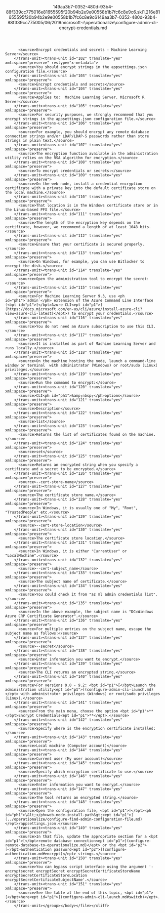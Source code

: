 <?xml version="1.0"?><xliff version="1.2" xmlns="urn:oasis:names:tc:xliff:document:1.2" xmlns:xsi="http://www.w3.org/2001/XMLSchema-instance" xsi:schemaLocation="urn:oasis:names:tc:xliff:document:1.2 xliff-core-1.2-transitional.xsd"><file datatype="xml" original="configure-admin-cli-encrypt-credentials.md" source-language="en-US" target-language="en-US"><header><tool tool-id="mdxliff" tool-name="mdxliff" tool-version="1.0-1931010" tool-company="Microsoft" /><xliffext:skl_file_name xmlns:xliffext="urn:microsoft:content:schema:xliffextensions">149aa3b7-0352-480d-93b4-88f339cc775016e81655595f20b94b2e9e00558b1b7fc6c8e9c6.skl</xliffext:skl_file_name><xliffext:version xmlns:xliffext="urn:microsoft:content:schema:xliffextensions">1.2</xliffext:version><xliffext:ms.openlocfilehash xmlns:xliffext="urn:microsoft:content:schema:xliffextensions">16e81655595f20b94b2e9e00558b1b7fc6c8e9c6</xliffext:ms.openlocfilehash><xliffext:ms.sourcegitcommit xmlns:xliffext="urn:microsoft:content:schema:xliffextensions">149aa3b7-0352-480d-93b4-88f339cc7750</xliffext:ms.sourcegitcommit><xliffext:ms.lasthandoff xmlns:xliffext="urn:microsoft:content:schema:xliffextensions">05/06/2019</xliffext:ms.lasthandoff><xliffext:ms.openlocfilepath xmlns:xliffext="urn:microsoft:content:schema:xliffextensions">microsoft-r\operationalize\configure-admin-cli-encrypt-credentials.md</xliffext:ms.openlocfilepath></header><body><group id="content" extype="content"><trans-unit id="101" translate="yes" xml:space="preserve" restype="x-metadata">
          <source>Encrypt credentials and secrets - Machine Learning Server</source>
        </trans-unit><trans-unit id="102" translate="yes" xml:space="preserve" restype="x-metadata">
          <source>You should encrypt strings in the appsettings.json configuration file.</source>
        </trans-unit><trans-unit id="103" translate="yes" xml:space="preserve">
          <source>Encrypt credentials and secrets</source>
        </trans-unit><trans-unit id="104" translate="yes" xml:space="preserve">
          <source>Applies to:  Machine Learning Server, Microsoft R Server</source>
        </trans-unit><trans-unit id="105" translate="yes" xml:space="preserve">
          <source>For security purposes, we strongly recommend that you encrypt strings in the appsettings.json configuration file.</source>
        </trans-unit><trans-unit id="106" translate="yes" xml:space="preserve">
          <source>For example, you should encrypt any remote database connection strings and/or LDAP/LDAP-S passwords rather than store strings in plain text.</source>
        </trans-unit><trans-unit id="107" translate="yes" xml:space="preserve">
          <source>The encryption function available in the administration utility relies on the RSA algorithm for encryption.</source>
        </trans-unit><trans-unit id="108" translate="yes" xml:space="preserve">
          <source>To encrypt credentials or secrets:</source>
        </trans-unit><trans-unit id="109" translate="yes" xml:space="preserve">
          <source>On the web node, install a credential encryption certificate with a private key into the default certificate store on the local machine.</source>
        </trans-unit><trans-unit id="110" translate="yes" xml:space="preserve">
          <source>That location is in the Windows certificate store or in the Linux-based PFX file.</source>
        </trans-unit><trans-unit id="111" translate="yes" xml:space="preserve">
          <source>The length of the encryption key depends on the certificate, however, we recommend a length of at least 1048 bits.</source>
        </trans-unit><trans-unit id="112" translate="yes" xml:space="preserve">
          <source>Ensure that your certificate is secured properly.</source>
        </trans-unit><trans-unit id="113" translate="yes" xml:space="preserve">
          <source>On Windows, for example, you can use Bitlocker to encrypt the disk.</source>
        </trans-unit><trans-unit id="114" translate="yes" xml:space="preserve">
          <source>Open the administration tool to encrypt the secret:</source>
        </trans-unit><trans-unit id="115" translate="yes" xml:space="preserve">
          <source>For Machine Learning Server 9.3, use <ph id="ph1">`admin`</ph> extension of the Azure Command Line Interface (<bpt id="p1">[</bpt>Azure CLI<ept id="p1">](https://docs.microsoft.com/en-us/cli/azure/install-azure-cli?view=azure-cli-latest)</ept>) to encrypt your credentials.</source>
        </trans-unit><trans-unit id="116" translate="yes" xml:space="preserve">
          <source>You do not need an Azure subscription to use this CLI.</source>
        </trans-unit><trans-unit id="117" translate="yes" xml:space="preserve">
          <source>It is installed as part of Machine Learning Server and runs locally.</source>
        </trans-unit><trans-unit id="118" translate="yes" xml:space="preserve">
          <source>On the machine hosting the node, launch a command-line window or terminal  with administrator (Windows) or root/sudo (Linux) privileges.</source>
        </trans-unit><trans-unit id="119" translate="yes" xml:space="preserve">
          <source>Run the command to encrypt:</source>
        </trans-unit><trans-unit id="120" translate="yes" xml:space="preserve">
          <source>CLI<ph id="ph1">&amp;nbsp;</ph>options</source>
        </trans-unit><trans-unit id="121" translate="yes" xml:space="preserve">
          <source>Description</source>
        </trans-unit><trans-unit id="122" translate="yes" xml:space="preserve">
          <source>list</source>
        </trans-unit><trans-unit id="123" translate="yes" xml:space="preserve">
          <source>Returns the list of certificates found on the machine.</source>
        </trans-unit><trans-unit id="124" translate="yes" xml:space="preserve">
          <source>set</source>
        </trans-unit><trans-unit id="125" translate="yes" xml:space="preserve">
          <source>Returns an encrypted string when you specify a certificate and a secret to be encrypted.</source>
        </trans-unit><trans-unit id="126" translate="yes" xml:space="preserve">
          <source>--cert-store-name</source>
        </trans-unit><trans-unit id="127" translate="yes" xml:space="preserve">
          <source>The certificate store name.</source>
        </trans-unit><trans-unit id="128" translate="yes" xml:space="preserve">
          <source>In Windows, it is usually one of "My", "Root", "TrustedPeople" etc.</source>
        </trans-unit><trans-unit id="129" translate="yes" xml:space="preserve">
          <source>--cert-store-location</source>
        </trans-unit><trans-unit id="130" translate="yes" xml:space="preserve">
          <source>The certificate store location.</source>
        </trans-unit><trans-unit id="131" translate="yes" xml:space="preserve">
          <source>In Windows, it is either "CurrentUser" or "LocalMachine".</source>
        </trans-unit><trans-unit id="132" translate="yes" xml:space="preserve">
          <source>--cert-subject_name</source>
        </trans-unit><trans-unit id="133" translate="yes" xml:space="preserve">
          <source>The subject name of certificate.</source>
        </trans-unit><trans-unit id="134" translate="yes" xml:space="preserve">
          <source>You could check it from "az ml admin credentials list".</source>
        </trans-unit><trans-unit id="135" translate="yes" xml:space="preserve">
          <source>In the above example, the subject name is "DC=Windows Azure CRP Certificate Generator".</source>
        </trans-unit><trans-unit id="136" translate="yes" xml:space="preserve">
          <source>For multiple entries on the subject name, escape the subject name as follows:</source>
        </trans-unit><trans-unit id="137" translate="yes" xml:space="preserve">
          <source>--secret</source>
        </trans-unit><trans-unit id="138" translate="yes" xml:space="preserve">
          <source>Enter information you want to encrypt.</source>
        </trans-unit><trans-unit id="139" translate="yes" xml:space="preserve">
          <source>The CLI returns an encrypted string.</source>
        </trans-unit><trans-unit id="140" translate="yes" xml:space="preserve">
          <source>For versions 9.0 - 9.2: <bpt id="p1">[</bpt>Launch the administration utility<ept id="p1">](configure-admin-cli-launch.md)</ept> with administrator privileges (Windows) or root/sudo privileges (Linux).</source>
        </trans-unit><trans-unit id="141" translate="yes" xml:space="preserve">
          <source>From the main menu, choose the option <bpt id="p1">**</bpt>Encrypt Credentials<ept id="p1">**</ept>.</source>
        </trans-unit><trans-unit id="142" translate="yes" xml:space="preserve">
          <source>Specify where is the encryption certificate installed:</source>
        </trans-unit><trans-unit id="143" translate="yes" xml:space="preserve">
          <source>Local machine (Computer account)</source>
        </trans-unit><trans-unit id="144" translate="yes" xml:space="preserve">
          <source>Current user (My user account)</source>
        </trans-unit><trans-unit id="145" translate="yes" xml:space="preserve">
          <source>Specify which encryption certificate to use.</source>
        </trans-unit><trans-unit id="146" translate="yes" xml:space="preserve">
          <source>Enter information you want to encrypt.</source>
        </trans-unit><trans-unit id="147" translate="yes" xml:space="preserve">
          <source>The tool returns an encrypted string.</source>
        </trans-unit><trans-unit id="148" translate="yes" xml:space="preserve">
          <source>Open the configuration file, <bpt id="p1">[</bpt><ph id="ph1">\&lt;</ph>web-node-install-path&gt;<ept id="p1">](../operationalize/configure-find-admin-configuration-file.md)</ept>/appsettings.json.</source>
        </trans-unit><trans-unit id="149" translate="yes" xml:space="preserve">
          <source>In that file, update the appropriate section for a <bpt id="p1">[</bpt>remote database connection<ept id="p1">](configure-remote-database-to-operationalize.md)</ept> or the <bpt id="p2">[</bpt>authentication password<ept id="p2">](configure-authentication.md#encrypt)</ept> strings.</source>
        </trans-unit><trans-unit id="150" translate="yes" xml:space="preserve">
          <source>You can bypass script interface using the argument '-encryptsecret encryptSecret encryptSecretCertificateStoreName encryptSecretCertificateStoreLocation encryptSecretCertificateSubjectName'.</source>
        </trans-unit><trans-unit id="151" translate="yes" xml:space="preserve">
          <source>See the table at the end of this topic, <bpt id="p1">[</bpt>here<ept id="p1">](configure-admin-cli-launch.md#switch)</ept>.</source>
        </trans-unit></group></body></file></xliff>